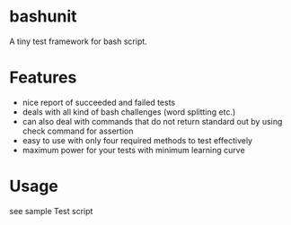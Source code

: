 # bashunit

A tiny test framework for bash script.

# Features

* nice report of succeeded and failed tests
* deals with all kind of bash challenges (word splitting etc.)
* can also deal with commands that do not return standard out by using check command for assertion
* easy to use with only four required methods to test effectively
* maximum power for your tests with minimum learning curve

# Usage

see sample Test script
